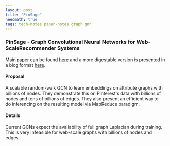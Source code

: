 ```yaml
---
layout: post
title: "PinSage"
needmath: true
tags: tech-notes paper-notes graph gnn
---
```


### PinSage - Graph Convolutional Neural Networks for Web-ScaleRecommender Systems
Main paper can be found [here](https://arxiv.org/pdf/1806.01973.pdf) and a more
digestable version is presented in a blog format [here](https://medium.com/pinterest-engineering/pinsage-a-new-graph-convolutional-neural-network-for-web-scale-recommender-systems-88795a107f48).

#### Proposal
A scalable random-walk GCN to learn embeddings on attribute graphs with billions
of nodes. They demonstrate this on Pinterest's data with billions of nodes and
tens of billions of edges. They also present an efficient way to do inferencing
on the resulting model via MapReduce paradigm.

#### Details
Current GCNs expect the availability of full graph Laplacian during training.
This is very infeasible for web-scale graphs with billions of nodes and edges.

